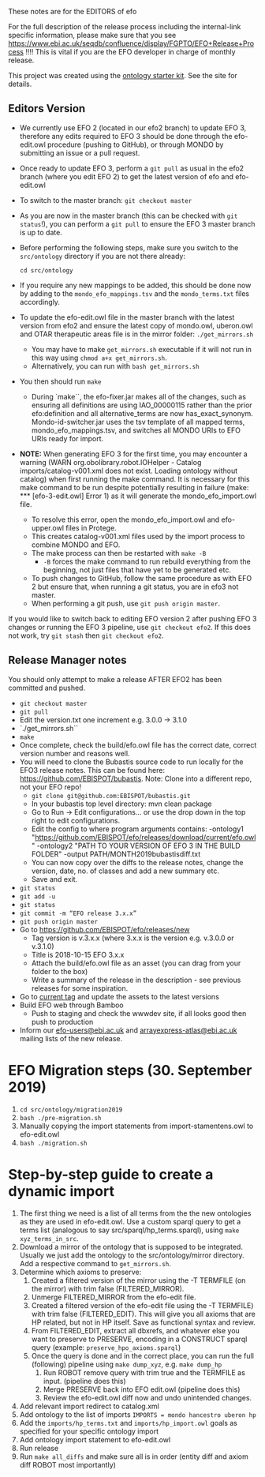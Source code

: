 These notes are for the EDITORS of efo

For the full description of the release process including the internal-link specific information, please make sure that you see https://www.ebi.ac.uk/seqdb/confluence/display/FGPTO/EFO+Release+Process !!!! This is vital if you are the EFO developer in charge of monthly release.

This project was created using the [ontology starter kit](https://github.com/cmungall/ontology-starter-kit). See the site for details.

## Editors Version

- We currently use EFO 2 (located in our efo2 branch) to update EFO 3, therefore any edits required to EFO 3 should be done through the efo-edit.owl procedure (pushing to GitHub), or through MONDO by submitting an issue or a pull request.
- Once ready to update EFO 3, perform a `git pull` as usual in the efo2 branch (where you edit EFO 2) to get the latest version of efo and efo-edit.owl
- To switch to the master branch: `git checkout master`
- As you are now in the master branch (this can be checked with `git status`!), you can perform a `git pull` to ensure the EFO 3 master branch is up to date.
- Before performing the following steps, make sure you switch to the `src/ontology` directory if you are not there already:

   `cd src/ontology`
- If you require any new mappings to be added, this should be done now by adding to the `mondo_efo_mappings.tsv` and the `mondo_terms.txt` files accordingly.
- To update the efo-edit.owl file in the master branch with the latest version from efo2 and ensure the latest copy of mondo.owl, uberon.owl and OTAR therapeutic areas file is in the mirror folder:
     `./get_mirrors.sh`
     - You may have to make `get_mirrors.sh` executable if it will not run in this way using `chmod a+x get_mirrors.sh`.
     - Alternatively, you can run with `bash get_mirrors.sh`
- You then should run `make`
     - During `make``, the efo-fixer.jar makes all of the changes, such as ensuring all definitions are using IAO_00000115 rather than the prior efo:definition and all alternative_terms are now has_exact_synonym.
Mondo-id-switcher.jar uses the tsv template of all mapped terms, mondo_efo_mappings.tsv, and switches all MONDO URIs to EFO URIs ready for import.
- **NOTE:** When generating EFO 3 for the first time, you may encounter a warning (WARN  org.obolibrary.robot.IOHelper - Catalog imports/catalog-v001.xml does not exist. Loading ontology without catalog) when first running the make command. It is necessary for this make command to be run despite potentially resulting in failure (make: *** [efo-3-edit.owl] Error 1) as it will generate the mondo_efo_import.owl file.
     - To resolve this error, open the mondo_efo_import.owl and efo-upper.owl files in Protege.
     - This creates catalog-v001.xml files used by the import process to combine MONDO and EFO.
     - The make process can then be restarted with `make -B`
          - `-B` forces the make command to run rebuild everything from the beginning, not just files that have yet to be generated etc.
     - To push changes to GitHub, follow the same procedure as with EFO 2 but ensure that, when running a git status, you are in efo3 not master.
     - When performing a git push, use `git push origin master`.

If you would like to switch back to editing EFO version 2 after pushing EFO 3 changes or running the EFO 3 pipeline, use `git checkout efo2`. If this does not work, try `git stash` then `git checkout efo2`.


## Release Manager notes

You should only attempt to make a release AFTER EFO2 has been committed and pushed.

- `git checkout master`
- `git pull`
- Edit the version.txt one increment  e.g. 3.0.0 -> 3.1.0
- `./get_mirrors.sh``
- `make`
- Once complete, check the build/efo.owl file has the correct date, correct version number and reasons well.
- You will need to clone the Bubastis source code to run locally for the EFO3 release notes. This can be found here: https://github.com/EBISPOT/bubastis. Note: Clone into a different repo, not your EFO repo!
     - `git clone git@github.com:EBISPOT/bubastis.git`
     - In your bubastis top level directory: mvn clean package
     - Go to Run → Edit configurations… or use the drop down in the top right to edit configurations.
     - Edit the config to where program arguments contains:  -ontology1 "https://github.com/EBISPOT/efo/releases/download/current/efo.owl" -ontology2 "PATH TO YOUR VERSION OF EFO 3 IN THE BUILD FOLDER" -output PATH/MONTH2019bubastisdiff.txt
     - You can now copy over the diffs to the release notes, change the version, date, no. of classes and add a new summary etc.
     - Save and exit.
- `git status`
- `git add -u`
- `git status`
- `git commit -m “EFO release 3.x.x”`
- `git push origin master`
- Go to https://github.com/EBISPOT/efo/releases/new
     - Tag version is v.3.x.x (where 3.x.x is the version e.g. v.3.0.0 or v.3.1.0)
     - Title is 2018-10-15 EFO 3.x.x
     - Attach the build/efo.owl file as an asset (you can drag from your folder to the box)
     - Write a summary of the release in the description - see previous releases for some inspiration.
- Go to [current tag](https://github.com/EBISPOT/efo/releases/tag/current) and update the assets to the latest versions
- Build EFO web through Bamboo
     - Push to staging and check the wwwdev site, if all looks good then push to production
- Inform our efo-users@ebi.ac.uk and arrayexpress-atlas@ebi.ac.uk mailing lists of the new release.


# EFO Migration steps (30. September 2019)

1. `cd src/ontology/migration2019`
1. `bash ./pre-migration.sh`
1. Manually copying the import statements from import-stamentens.owl to efo-edit.owl
1. `bash ./migration.sh`

# Step-by-step guide to create a dynamic import

1. The first thing we need is a list of all terms from the the new ontologies as they are used in efo-edit.owl. Use a custom sparql query to get a terms list (analogous to say src/sparql/hp_terms.sparql), using `make xyz_terms_in_src`.
1. Download a mirror of the ontology that is supposed to be integrated. Usually we just add the ontology to the src/ontology/mirror directory. Add a respective command to `get_mirrors.sh`.
1. Determine which axioms to preserve:
   1. Created a filtered version of the mirror using the -T TERMFILE (on the mirror) with trim false (FILTERED_MIRROR).
   1. Unmerge FILTERED_MIRROR from the efo-edit file.
   1. Created a filtered version of the efo-edit file using the -T TERMFILE) with trim false (FILTERED_EDIT). This will give you all axioms that are HP related, but not in HP itself. Save as functional syntax and review.
   1. From FILTERED_EDIT, extract all dbxrefs, and whatever else you want to preserve to PRESERVE, encoding in a CONSTRUCT sparql query (example: `preserve_hpo_axioms.sparql`)
   1. Once the query is done and in the correct place, you can run the full (following) pipeline using `make dump_xyz`, e.g. `make dump_hp`
      1. Run ROBOT remove query with trim true and the TERMFILE as input. (pipeline does this)
      1. Merge PRESERVE back into EFO edit.owl (pipeline does this)
      1. Review the efo-edit.owl diff now and undo unintended changes.
1. Add relevant import redirect to catalog.xml
1. Add ontology to the list of imports `IMPORTS = mondo hancestro uberon hp`
1. Add the `imports/hp_terms.txt` and `imports/hp_import.owl` goals as specified for your specific ontology import 
1. Add ontology import statement to efo-edit.owl
1. Run release
1. Run `make all_diffs` and make sure all is in order (entity diff and axiom diff ROBOT most importantly)


